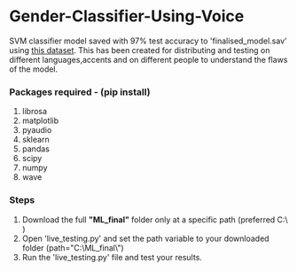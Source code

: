 # Gender-Classifier-Using-Voice

SVM classifier model saved with 97% test accuracy to 'finalised_model.sav' using <a href="http://www.repository.voxforge1.org/downloads/SpeechCorpus/Trunk/Audio/Main/16kHz_16bit/">this dataset</a>.
This has been created for distributing and testing on different languages,accents and on different people to understand the flaws of the model.

### Packages required - (pip install)
 1. librosa
 2. matplotlib
 3. pyaudio
 4. sklearn
 5. pandas
 6. scipy
 7. numpy
 8. wave

### Steps
 1. Download the full <b>"ML_final"</b> folder only at a specific path (preferred C:\ )
 2. Open 'live_testing.py' and set the path variable to your downloaded folder (path="C:\\ML_final\\") 
 3. Run the 'live_testing.py' file and test your results.
